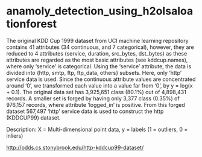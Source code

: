 # anamoly_detection_using_h2oIsaloationforest

The original KDD Cup 1999 dataset from UCI machine learning repository contains 41 attributes (34 continuous, and 7 categorical), however, they are reduced to 4 attributes (service, duration, src_bytes, dst_bytes) as these attributes are regarded as the most basic attributes (see kddcup.names), where only ‘service’ is categorical. Using the ‘service’ attribute, the data is divided into {http, smtp, ftp, ftp_data, others} subsets. Here, only ‘http’ service data is used. Since the continuous attribute values are concentrated around ‘0’, we transformed each value into a value far from ‘0’, by y = log(x + 0.1). The original data set has 3,925,651 class (80.1%) out of 4,898,431 records. A smaller set is forged by having only 3,377 class (0.35%) of 976,157 records, where attribute ‘logged_in’ is positive. From this forged dataset 567,497 ‘http’ service data is used to construct the http (KDDCUP99) dataset.

Description: X = Multi-dimensional point data, y = labels (1 = outliers, 0 = inliers)

http://odds.cs.stonybrook.edu/http-kddcup99-dataset/
